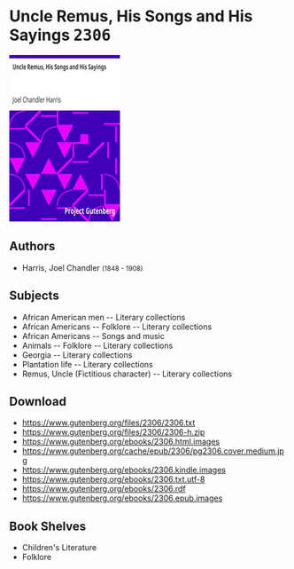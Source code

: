 # Uncle Remus, His Songs and His Sayings <kbd>2306</kbd>

![](./cover.medium.jpg "")

## Authors


 - Harris, Joel Chandler <small>(1848 - 1908)</small>

## Subjects


 - African American men -- Literary collections
 - African Americans -- Folklore -- Literary collections
 - African Americans -- Songs and music
 - Animals -- Folklore -- Literary collections
 - Georgia -- Literary collections
 - Plantation life -- Literary collections
 - Remus, Uncle (Fictitious character) -- Literary collections

## Download


 - https://www.gutenberg.org/files/2306/2306.txt
 - https://www.gutenberg.org/files/2306/2306-h.zip
 - https://www.gutenberg.org/ebooks/2306.html.images
 - https://www.gutenberg.org/cache/epub/2306/pg2306.cover.medium.jpg
 - https://www.gutenberg.org/ebooks/2306.kindle.images
 - https://www.gutenberg.org/ebooks/2306.txt.utf-8
 - https://www.gutenberg.org/ebooks/2306.rdf
 - https://www.gutenberg.org/ebooks/2306.epub.images

## Book Shelves


 - Children's Literature
 - Folklore
